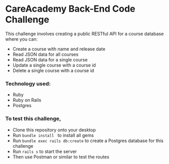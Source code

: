 # CareAcademy Back-End Code Challenge

This challenge involves creating a public RESTful API for a course database where you can:
* Create a course with name and release date
* Read JSON data for all courses
* Read JSON data for a single course
* Update a single course with a course id
* Delete a single course with a course id

### Technology used:
* Ruby
* Ruby on Rails
* Postgres

### To test this challenge,
* Clone this repository onto your desktop
* Run ```bundle install ``` to install all gems
* Run ```bundle exec rails db:create``` to create a Postgres database for this challenge
* Run ```rails s``` to start the server
* Then use Postman or similar to test the routes